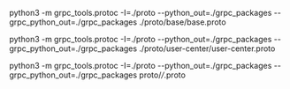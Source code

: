 python3 -m grpc_tools.protoc -I=./proto --python_out=./grpc_packages --grpc_python_out=./grpc_packages ./proto/base/base.proto

python3 -m grpc_tools.protoc -I=./proto --python_out=./grpc_packages --grpc_python_out=./grpc_packages  ./proto/user-center/user-center.proto

python3 -m grpc_tools.protoc -I=./proto --python_out=./grpc_packages --grpc_python_out=./grpc_packages  proto/*/*.proto